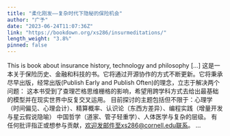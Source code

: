 ```yaml
---
title: "柔化刚发——复杂时代下隐秘的保险机会"
author: "广予"
date: "2023-06-24T11:07:36Z"
link: "https://bookdown.org/xs286/insurmeditations/"
length_weight: "3.8%"
pinned: false
---
```


This is book about insurance history, technology and philosophy [...] 这是一本关于保险历史、金融和科技的书。它将通过开源协作的方式不断更新。它将秉承尽早出版，经常出版(Publish Early and
Publish Often)的理念，立志于解决两个问题： 这本书受到了查理芒格思维栅格的影响，希望用跨学科方式去给出最基础的模型并在现实世界中反复交叉运用。
目前探讨的主题包括但不限于：心理学（时间偏见、心理会计）、精算概率、认识论（东西方差异）、编程实践（增量开发与星云假说隐喻）
中国哲学（道家、管子轻重学）、人体医学与复杂的层级。 有任何批评指正或想参与贡献，欢迎发邮件至xs286@cornell.edu联系。 ...

